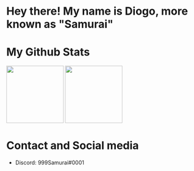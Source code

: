 # Hey there! My name is Diogo, more known as "Samurai"
# My Github Stats

<img height="150" src="https://github-readme-stats.vercel.app/api?username=999Samurai&show_icons=true&theme=dark&count_private=true"> <img height="150" src="https://github-readme-stats.vercel.app/api/top-langs/?username=999Samurai&theme=dark&langs_count=5&layout=compact">

# Contact and Social media

- Discord: 999Samurai#0001
